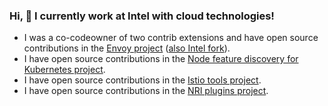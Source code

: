 ### Hi, 👋 I currently work at Intel with cloud technologies!
- I was a co-codeowner of two contrib extensions and have open source contributions in the [Envoy project](https://github.com/envoyproxy/envoy) ([also Intel fork](https://github.com/intel/envoy)).
- I have open source contributions in the [Node feature discovery for Kubernetes project](https://github.com/kubernetes-sigs/node-feature-discovery).
- I have open source contributions in the [Istio tools project](https://github.com/istio/tools).
- I have open source contributions in the [NRI plugins project](https://github.com/containers/nri-plugins).
<!--
**VillePihlava/VillePihlava** is a ✨ _special_ ✨ repository because its `README.md` (this file) appears on your GitHub profile.

Here are some ideas to get you started:

- 🔭 I’m currently working on ...
- 🌱 I’m currently learning ...
- 👯 I’m looking to collaborate on ...
- 🤔 I’m looking for help with ...
- 💬 Ask me about ...
- 📫 How to reach me: ...
- 😄 Pronouns: ...
- ⚡ Fun fact: ...
-->
